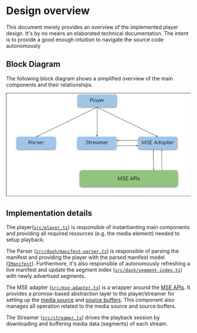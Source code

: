 # Design overview

This document merely provides an overview of the implemented player design. It's by no means an elaborated technical documentation. The intent is to provide a good enough intuition to navigate the source code autonomously

## Block Diagram
The following block diagram shows a simplified overview of the main components and their relationships.

![Player Architecture](/docs/plyr-arch.jpeg?raw=true "Player Architecture")

## Implementation details
The player([`src/player.ts`](/src/player.ts)) is responsible of instantianting main
components and providing all required resources (e.g. the media element) needed
to setup playback.

The Parser ([`src/dash/manifest-parser.ts`](/src/dash/manifest-parser.ts)) is responsible of parsing the
manifest and providing the player with the parsed manifest model ([`IManifest`](/src/dash/types.ts)).
Furthermore, it's also responsible of autonomously refreshing a live manifest
and update the segment index ([`src/dash/segment-index.ts`](/src/dash/segment-index.ts)) with newly
advertised segments.

The MSE adapter ([`src/mse-adapter.ts`](/src/mse-adapter.ts)) is a wrapper around the [MSE APIs](https://www.w3.org/TR/media-source/).
It provides a promise-based abstraction layer to the player/streamer for setting up the [media source](https://developer.mozilla.org/en-US/docs/Web/API/MediaSource) and [source buffers](https://developer.mozilla.org/en-US/docs/Web/API/SourceBuffer). This component also manages all operation related to the media source and source buffers.

The Streamer ([`src/streamer.ts`](/src/streamer.ts)) drives the playback session by downloading and buffering media data (segments) of each stream.
